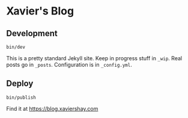 # Xavier's Blog

## Development

    bin/dev

This is a pretty standard Jekyll site. Keep in progress stuff in `_wip`. Real
posts go in `_posts`. Configuration is in `_config.yml`.

## Deploy

    bin/publish

Find it at https://blog.xaviershay.com
